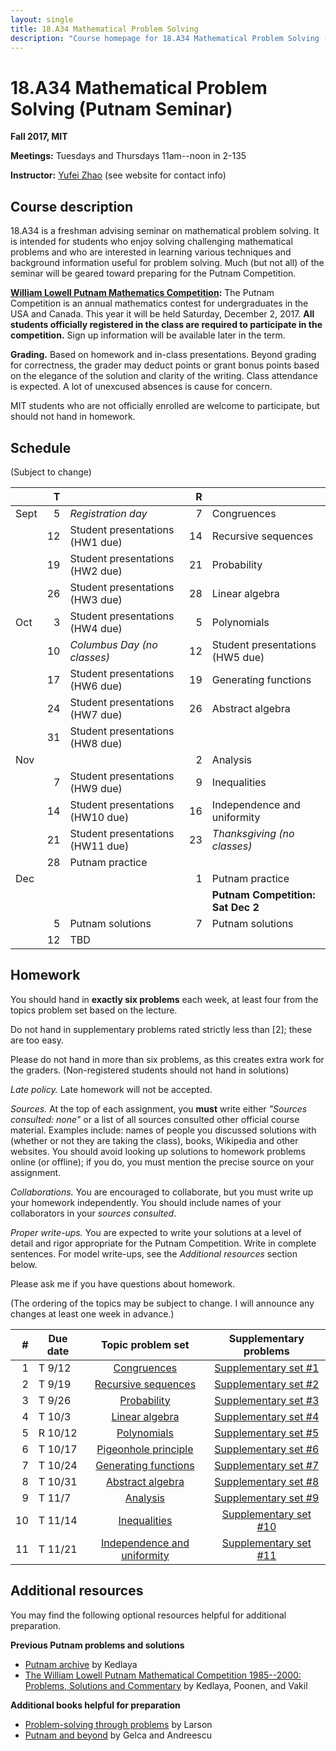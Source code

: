 ```yaml
---
layout: single
title: 18.A34 Mathematical Problem Solving
description: "Course homepage for 18.A34 Mathematical Problem Solving (Putnam Seminar)"
---
```


18.A34 Mathematical Problem Solving (Putnam Seminar)
====================================================

**Fall 2017, MIT**

**Meetings:** Tuesdays and Thursdays 11am--noon in 2-135

**Instructor:** [Yufei Zhao](http://yufeizhao.com) (see website for contact info)

## Course description

18.A34 is a freshman advising seminar on mathematical problem solving. It is intended for students who enjoy solving challenging mathematical problems and who are interested in learning various techniques and background information useful for problem solving. Much (but not all) of the seminar will be geared toward preparing for the Putnam Competition.

**[William Lowell Putnam Mathematics Competition](http://math.scu.edu/putnam/):** The Putnam Competition is an annual mathematics
contest for undergraduates in the USA and Canada.  This year it will be held Saturday, December 2, 2017. **All students officially registered in the class are required to participate in the competition.** Sign up information will be available later in the term.


**Grading.** Based on homework and in-class presentations. Beyond grading for correctness, the grader may deduct points or grant bonus points based on the elegance of the solution and clarity of the writing. Class attendance is expected. A lot of unexcused absences is cause for concern.

MIT students who are not officially enrolled are welcome to participate, but should not hand in homework.

## Schedule
(Subject to change)

|     | T  |                  | R |  |
|----|---:|------------------|---:|---|
|Sept |  5 | _Registration day_              |  7 | Congruences |
|     | 12 | Student presentations (HW1 due) | 14 | Recursive sequences
|     | 19 | Student presentations (HW2 due) | 21 | Probability
|     | 26 | Student presentations (HW3 due) | 28 | Linear algebra
|Oct  |  3 | Student presentations (HW4 due) |  5 | Polynomials
|     | 10 | _Columbus Day (no classes)_     | 12 | Student presentations (HW5 due) |
|     | 17 | Student presentations (HW6 due) | 19 | Generating functions
|     | 24 | Student presentations (HW7 due) | 26 | Abstract algebra
|     | 31 | Student presentations (HW8 due) |
|Nov  |    |                                 |  2 | Analysis
|     |  7 | Student presentations (HW9 due) |  9 | Inequalities
|     | 14 | Student presentations (HW10 due)| 16 | Independence and uniformity
|     | 21 | Student presentations (HW11 due)| 23 | _Thanksgiving (no classes)_ |
|     | 28 | Putnam practice |
|Dec  |    |                                 |  1 | Putnam practice
|     |    |                                 |    | **Putnam Competition: Sat Dec 2** |
|     |  5 | Putnam solutions                |  7 | Putnam solutions |
|     | 12 | TBD |


## Homework
You should hand in **exactly six problems** each week, at least four from the topics problem set based on the lecture.

Do not hand in supplementary problems rated strictly less than [2]; these are too easy.

Please do not hand in more than six problems, as this creates extra work for the graders. (Non-registered students should not hand in solutions)

_Late policy._ Late homework will not be accepted.

_Sources._ At the top of each assignment, you **must** write either _"Sources consulted: none"_ or a list of all sources consulted other official course material. Examples include: names of people you discussed solutions with (whether or not they are taking the class), books, Wikipedia and other websites. You should avoid looking up solutions to homework problems online (or offline); if you do, you must mention the precise source on your assignment.

_Collaborations._ You are encouraged to collaborate, but you must write up your homework independently. You should include names of your collaborators in your _sources consulted_.

_Proper write-ups._ You are expected to write your solutions at a level of detail and rigor appropriate for the Putnam Competition. Write in complete sentences. For model write-ups, see the _Additional resources_ section below.

Please ask me if you have questions about homework.

(The ordering of the topics may be subject to change. I will announce any changes at least one week in advance.)

|\#| Due date | Topic problem set | Supplementary problems |   
-:|-------|:-----------------:|:------------------------:|
1 | T  9/12 | [Congruences](cong.pdf) | [Supplementary set \#1](hw1.pdf)
2 | T  9/19 | [Recursive sequences](rec.pdf) | [Supplementary set \#2](hw2.pdf)
3 | T  9/26 | [Probability](prob.pdf) | [Supplementary set \#3](hw3.pdf)
4 | T 10/3  | [Linear algebra](linalg.pdf) | [Supplementary set \#4](hw4.pdf)
5 | R 10/12 | [Polynomials](poly.pdf) | [Supplementary set \#5](hw5.pdf)
6 | T 10/17 | [Pigeonhole principle](pigeon.pdf) | [Supplementary set \#6](hw6.pdf)
7 | T 10/24 | [Generating functions](genfn.pdf) | [Supplementary set \#7](hw7.pdf)
8 | T 10/31 | [Abstract algebra](algebra.pdf) | [Supplementary set \#8](hw8.pdf)
9 | T 11/7  | [Analysis](analysis.pdf) | [Supplementary set \#9](hw9.pdf)
10| T 11/14 | [Inequalities](inequalities.pdf) | [Supplementary set \#10](hw10.pdf)
11| T 11/21 | [Independence and uniformity](indep.pdf) | [Supplementary set \#11](hw11.pdf)


## Additional resources

You may find the following optional resources helpful for additional preparation.

**Previous Putnam problems and solutions**

- [Putnam archive](http://kskedlaya.org/putnam-archive/) by Kedlaya
- [The William Lowell Putnam Mathematical Competition 1985--2000: Problems, Solutions and Commentary](https://www.amazon.com/William-Lowell-Mathematical-Competition-1985-2000/dp/0883858274) by Kedlaya, Poonen, and Vakil

**Additional books helpful for preparation**

- [Problem-solving through problems](https://www.amazon.com/Problem-Solving-Through-Problems-Problem-Mathematics/dp/0387961712/) by Larson
- [Putnam and beyond](https://www.amazon.com/Putnam-Beyond-Razvan-Gelca/dp/0387257659/) by Gelca and Andreescu
